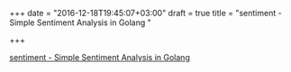 +++
date = "2016-12-18T19:45:07+03:00"
draft = true
title = "sentiment - Simple Sentiment Analysis in Golang "

+++

<p><a href="https://t.co/BMjR1YRr9T">sentiment - Simple Sentiment Analysis in Golang </a></p>
